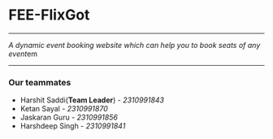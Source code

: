 # FEE-FlixGot
<hr>
<p><em>A dynamic event booking website which can help you to book seats of any event</em>em</p>  
<hr>
<h3>Our teammates</h3>
<ul>
  <li>Harshit Saddi(<strong>Team Leader</strong>) - <em>2310991843</em></li>
 <li>Ketan Sayal - <em>2310991870</em></li>
  <li>Jaskaran Guru - <em>2310991856</em></li>
  <li>Harshdeep Singh - <em>2310991841</em></li>
</ul>
